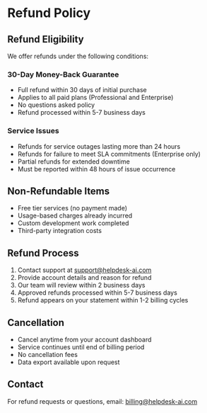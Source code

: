 # Refund Policy

## Refund Eligibility
We offer refunds under the following conditions:

### 30-Day Money-Back Guarantee
- Full refund within 30 days of initial purchase
- Applies to all paid plans (Professional and Enterprise)
- No questions asked policy
- Refund processed within 5-7 business days

### Service Issues
- Refunds for service outages lasting more than 24 hours
- Refunds for failure to meet SLA commitments (Enterprise only)
- Partial refunds for extended downtime
- Must be reported within 48 hours of issue occurrence

## Non-Refundable Items
- Free tier services (no payment made)
- Usage-based charges already incurred
- Custom development work completed
- Third-party integration costs

## Refund Process
1. Contact support at support@helpdesk-ai.com
2. Provide account details and reason for refund
3. Our team will review within 2 business days
4. Approved refunds processed within 5-7 business days
5. Refund appears on your statement within 1-2 billing cycles

## Cancellation
- Cancel anytime from your account dashboard
- Service continues until end of billing period
- No cancellation fees
- Data export available upon request

## Contact
For refund requests or questions, email: billing@helpdesk-ai.com
